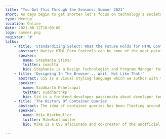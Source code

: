 ```yaml
---
title: "You Got This Through the Seasons: Summer 2021"
short: As days begin to get shorter let's focus on technology's societal and ethical impacts. This event is run by Olu Niyi-Awosusi & Kevin Lewis.
type: Meetup
location: Online
date: 2021-08-12T18:00:00
logo: summer.png
register: '#'
talks:
    - title: 'Standardizing Select: What the Future Holds for HTML Controls'
      abstract: Native HTML Form Controls can be some of the most painful elements to style and customize. 25 years after the first HTML Standard introduced them and developers have resorted to building custom controls from scratch to achieve what they need to. I’ll discuss the history behind native form controls, where we’re at presently with using CSS to style them and take a look at the proposed solutions by standards groups and browser vendors to standardize controls and solve the pain points developers have been complaining about for years.
      speaker:
        name: Stephanie Stimac
        twitter: seaotta
        bio: Stephanie is a Design Technologist and Program Manager for Microsoft Edge Developer Experiences. Her design and program management work has been focused on improving the tools developers use to build for the web, including the browser developer tools and the open source project [webhint.io](https://webhint.io), which she was the lead designer for. She is passionate about web standards and the open web. She co-leads The Web We Want initiative to help drive the web platform forward.
    - title: 'Designing In The Browser... Wait, Not Like That!'
      abstract: CSS is a visual styling language which we author with text/code. While code is the most flexible way, sometimes, it feels like we’re on the wrong abstraction level. It wasn’t always like that though. And I hope it doesn’t stay that way forever. Let’s talk about the past, the present and the great renaissance that is upon us.
      speaker:
        name: Siddharth Kshetrapal
        twitter: siddharthkp
        bio: Sid is a frontend developer passionate about developer tooling. He currently splits his time between building UI at codesandbox and exploring better frontend tooling with ui-devtools. He liked to play football in the “before times” and has a new found appreciation for long walks in nature.
    - title: 'The History Of Container Queries'
      abstract: The idea of container queries has been floating around for at least a decade. Let’s take a look at the evolution of this idea, the challenges, why it hasn’t been implemented, its future, and algorithmic layouts we can achieve with CSS today.
      speaker:
        name: Mike Riethmuller
        twitter: MikeRiethmuller
        bio: Mike is a CSS aficionado and co-creator of the unofficial official CSS Gif. He enjoys making rad web stuff with rad people and been contracting, consulting or freelancing for the last 10 years or so, but still has no idea which one it is. Mike lives in Sydney Australia and has been stranded on this island for more than a year. He’s not sure how the rest of the world is doing but personally he’s well past the making friends with a volleyball stage of Covid isolation. And misses London terribly.

---
```

